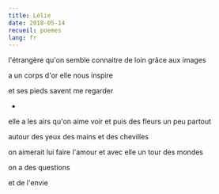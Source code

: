 ```yaml
---
title: Lélie
date: 2018-05-14
recueil: poemes
lang: fr
---
```


l'étrangère qu'on semble connaitre
de loin grâce aux images

a un corps d'or
elle nous inspire

et ses pieds savent me regarder

*

elle a les airs qu'on aime voir
et puis des fleurs un peu partout

autour des yeux des mains et des chevilles

on aimerait lui faire l'amour
et avec elle un tour des mondes

on a des questions

et de l'envie
